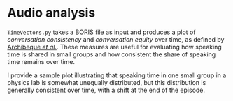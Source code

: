 # Audio analysis


`TimeVectors.py` takes a BORIS file as input and produces a plot of *conversation consistency* and *conversation equity* over time, as defined by [Archibeque *et al.*](https://www.compadre.org/per/items/detail.cfm?ID=14566). These measures are useful for evaluating how speaking time is shared in small groups and how consistent the share of speaking time remains over time.

I provide a sample plot illustrating that speaking time in one small group in a physics lab is somewhat unequally distributed, but this distribution is generally consistent over time, with a shift at the end of the episode.
